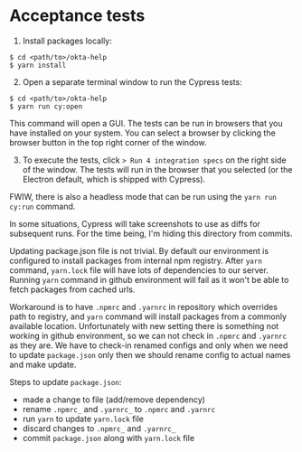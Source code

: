 # Acceptance tests


1. Install packages locally:

```
$ cd <path/to>/okta-help
$ yarn install
```

2. Open a separate terminal window to run the Cypress tests:

```
$ cd <path/to>/okta-help
$ yarn run cy:open
```

This command will open a GUI. The tests can be run in browsers that you have installed on your system. You can select a browser by clicking the browser button in the top right corner of the window.

3. To execute the tests, click `> Run 4 integration specs` on the right side of the window. The tests will run in the browser that you selected (or the Electron default, which is shipped with Cypress).

FWIW, there is also a headless mode that can be run using the `yarn run cy:run` command.

In some situations, Cypress will take screenshots to use as diffs for subsequent runs. For the time being, I'm hiding this directory from commits.


Updating package.json file is not trivial. By default our environment is configured to install packages from internal npm registry. After `yarn` command, `yarn.lock` file will have lots of dependencies to our server. Running `yarn` command in github environment will fail as it won't be able to fetch packages from cached urls.

Workaround is to have `.npmrc` and `.yarnrc` in repository which overrides path to registry, and `yarn` command will install packages from a commonly available location. Unfortunately with new setting there is something not working in github environment, so we can not check in `.npmrc` and `.yarnrc` as they are. We have to check-in renamed configs and only when we need to update `package.json` only then we should rename config to actual names and make update.

Steps to update `package.json`:
- made a change to file (add/remove dependency)
- rename `.npmrc_` and `.yarnrc_` to `.npmrc` and `.yarnrc`
- run `yarn` to update `yarn.lock` file
- discard changes to `.npmrc_` and `.yarnrc_`
- commit `package.json` along with `yarn.lock` file
